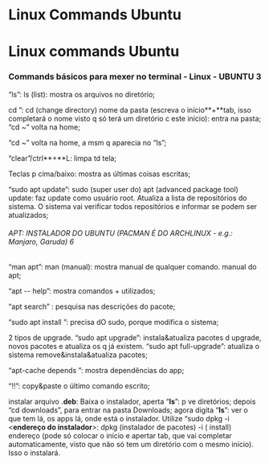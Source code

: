 # Linux Commands Ubuntu

<h1>Linux commands Ubuntu</h1> 

<h3>Commands básicos para mexer no terminal - Linux - UBUNTU 3</h3> 

“ls”: ls (list): mostra os arquivos no diretório;

cd <nome da pasta>”: cd (change directory) nome da pasta (escreva o início**+**tab, isso completará o nome visto q só terá um diretório c este início): entra na pasta;
“cd ~” volta na home;

“cd ~” volta na home, a msm q aparecia no “ls”;

“clear”/ctrl**+**L: limpa td tela;

Teclas p cima/baixo: mostra as últimas coisas escritas;

“sudo apt update”: sudo (super user do) apt (advanced package tool) update: faz update como usuário root. Atualiza a lista de repositórios do sistema. O sistema vai verificar todos repositórios e informar se podem ser atualizados;

<h6>APT: INSTALADOR DO UBUNTU (PACMAN É DO ARCHLINUX - e.g.: Manjaro, Garuda) 6</h6>  

“man apt”: man (manual): mostra manual de qualquer comando. manual do apt;

“apt -- help”: mostra comandos + utilizados;

“apt search” : pesquisa nas descrições do pacote;

“sudo apt install <nome do aplicativo>”: precisa dO sudo, porque modifica o sistema;

2 tipos de upgrade. “sudo apt upgrade”: instala&atualiza pacotes d upgrade, novos pacotes e atualiza os q já existem. “sudo apt full-upgrade”: atualiza o sistema remove&instala&atualiza pacotes;

“apt-cache depends <nome do programa>”: mostra dependências do app;

“!!”: copy&paste o último comando escrito;

instalar arquivo .**deb**: Baixa o instalador, aperta “**ls**”: p ve diretórios;
  depois “cd downloads”, para entrar na pasta Downloads;
  agora digita “**ls**”: ver o que tem lá, os apps lá, onde está o instalador.
  Utilize “sudo dpkg -i <**endereço do instalador**>: dpkg (instalador de pacotes) -i ( install) endereço (pode só colocar o início e apertar tab, que vai completar automaticamente, visto que não só tem um diretório com o mesmo início). 
  Isso o instalará.
